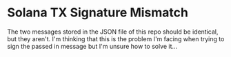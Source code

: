 # Solana TX Signature Mismatch

The two messages stored in the JSON file of this repo should be identical, but they aren't. I'm thinking that this is the problem I'm facing when trying to sign the passed in message but I'm unsure how to solve it...